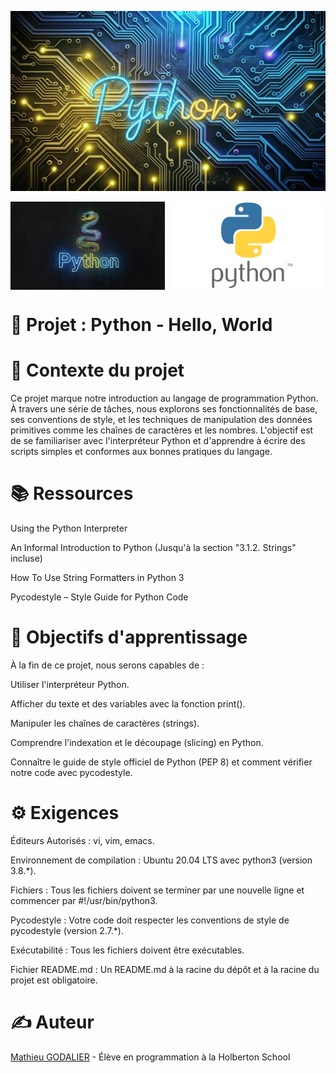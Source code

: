<p align="center">
<img src=https://github.com/Mathieu7483/Aiko78-Photgraphy/blob/main/img/python%20n%C3%A9eon%20carte%20%C3%A9l%C3%A9ctronique.png>
</p>

<div style="display: flex; justify-content: space-between;">
<img src=https://github.com/Mathieu7483/Aiko78-Photgraphy/blob/main/img/Python%20n%C3%A9on.png width="49%">
<img src=https://github.com/Mathieu7483/Aiko78-Photgraphy/blob/main/img/python%20(1).png width="49%">
</div>

# 🐍 Projet : Python - Hello, World

# 📖 Contexte du projet
Ce projet marque notre introduction au langage de programmation Python. À travers une série de tâches, nous explorons ses fonctionnalités de base, ses conventions de style, et les techniques de manipulation des données primitives comme les chaînes de caractères et les nombres. L'objectif est de se familiariser avec l'interpréteur Python et d'apprendre à écrire des scripts simples et conformes aux bonnes pratiques du langage.

# 📚 Ressources
Using the Python Interpreter

An Informal Introduction to Python (Jusqu'à la section "3.1.2. Strings" incluse)

How To Use String Formatters in Python 3

Pycodestyle – Style Guide for Python Code

# 🎯 Objectifs d'apprentissage
À la fin de ce projet, nous serons capables de :

Utiliser l'interpréteur Python.

Afficher du texte et des variables avec la fonction print().

Manipuler les chaînes de caractères (strings).

Comprendre l'indexation et le découpage (slicing) en Python.

Connaître le guide de style officiel de Python (PEP 8) et comment vérifier notre code avec pycodestyle.

# ⚙️ Exigences
Éditeurs Autorisés : vi, vim, emacs.

Environnement de compilation : Ubuntu 20.04 LTS avec python3 (version 3.8.*).

Fichiers : Tous les fichiers doivent se terminer par une nouvelle ligne et commencer par #!/usr/bin/python3.

Pycodestyle : Votre code doit respecter les conventions de style de pycodestyle (version 2.7.*).

Exécutabilité : Tous les fichiers doivent être exécutables.

Fichier README.md : Un README.md à la racine du dépôt et à la racine du projet est obligatoire.

# ✍️ Auteur
[Mathieu GODALIER](https://github.com/Mathieu7483) - Élève en programmation à la Holberton School
